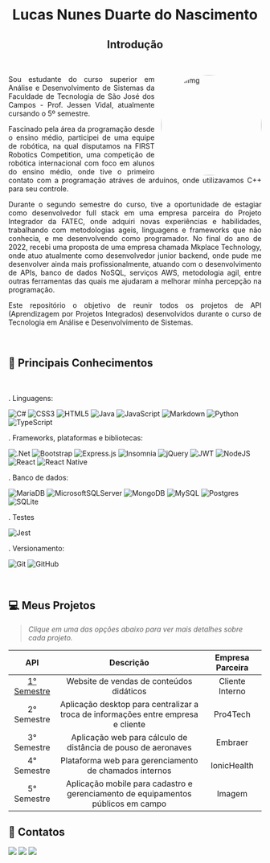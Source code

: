 <div align='center'>

# Lucas Nunes Duarte do Nascimento
 
## Introdução

</div>

<br />

<div align='justify'>

<img align="right" style="border-radius: 50%; padding-left:10px" alt="perfilImg" src="https://avatars.githubusercontent.com/u/71477357?v=4" width="200" class="avatar avatar-user width-full border color-bg-default">

Sou estudante do curso superior em Análise e Desenvolvimento de Sistemas da Faculdade de Tecnologia de São José dos Campos - Prof. Jessen Vidal, atualmente cursando o 5º semestre.

Fascinado pela área da programação desde o ensino médio, participei de uma equipe de robótica, na qual disputamos na FIRST Robotics Competition, uma competição de robótica internacional com foco em alunos do ensino médio, onde tive o primeiro contato com a programação atráves de arduínos, onde utilizavamos C++ para seu controle.

Durante o segundo semestre do curso, tive a oportunidade de estagiar como desenvolvedor full stack em uma empresa parceira do Projeto Integrador da FATEC, onde adquiri novas experiências e habilidades, trabalhando com metodologias ageis, linguagens e frameworks que não conhecia, e me desenvolvendo como programador. No final do ano de 2022, recebi uma proposta de uma empresa chamada Mkplace Technology, onde atuo atualmente como desenvolvedor junior backend, onde pude me desenvolver ainda mais profissionalmente, atuando com o desenvolvimento de APIs, banco de dados NoSQL, serviços AWS, metodologia agil, entre outras ferramentas das quais me ajudaram a melhorar minha percepção na programação.

Este repositório o objetivo de reunir todos os projetos de API (Aprendizagem por Projetos Integrados) desenvolvidos durante o curso de Tecnologia em Análise e Desenvolvimento de Sistemas.
</div>

<br />

<div>

## :page_with_curl: Principais Conhecimentos

</div>

 <br />

. Linguagens:

![C#](https://img.shields.io/badge/c%23-%23239120.svg?style=for-the-badge&logo=c-sharp&logoColor=white)
![CSS3](https://img.shields.io/badge/css3-%231572B6.svg?style=for-the-badge&logo=css3&logoColor=white)
![HTML5](https://img.shields.io/badge/html5-%23E34F26.svg?style=for-the-badge&logo=html5&logoColor=white)
![Java](https://img.shields.io/badge/java-%23ED8B00.svg?style=for-the-badge&logo=openjdk&logoColor=white)
![JavaScript](https://img.shields.io/badge/javascript-%23323330.svg?style=for-the-badge&logo=javascript&logoColor=%23F7DF1E)
![Markdown](https://img.shields.io/badge/markdown-%23000000.svg?style=for-the-badge&logo=markdown&logoColor=white)
![Python](https://img.shields.io/badge/python-3670A0?style=for-the-badge&logo=python&logoColor=ffdd54)
![TypeScript](https://img.shields.io/badge/typescript-%23007ACC.svg?style=for-the-badge&logo=typescript&logoColor=white)

. Frameworks, plataformas e bibliotecas:

![.Net](https://img.shields.io/badge/.NET-5C2D91?style=for-the-badge&logo=.net&logoColor=white)
![Bootstrap](https://img.shields.io/badge/bootstrap-%238511FA.svg?style=for-the-badge&logo=bootstrap&logoColor=white)
![Express.js](https://img.shields.io/badge/express.js-%23404d59.svg?style=for-the-badge&logo=express&logoColor=%2361DAFB)
![Insomnia](https://img.shields.io/badge/Insomnia-black?style=for-the-badge&logo=insomnia&logoColor=5849BE)
![jQuery](https://img.shields.io/badge/jquery-%230769AD.svg?style=for-the-badge&logo=jquery&logoColor=white)
![JWT](https://img.shields.io/badge/JWT-black?style=for-the-badge&logo=JSON%20web%20tokens)
![NodeJS](https://img.shields.io/badge/node.js-6DA55F?style=for-the-badge&logo=node.js&logoColor=white)
![React](https://img.shields.io/badge/react-%2320232a.svg?style=for-the-badge&logo=react&logoColor=%2361DAFB)
![React Native](https://img.shields.io/badge/react_native-%2320232a.svg?style=for-the-badge&logo=react&logoColor=%2361DAFB)

. Banco de dados:

![MariaDB](https://img.shields.io/badge/MariaDB-003545?style=for-the-badge&logo=mariadb&logoColor=white)
![MicrosoftSQLServer](https://img.shields.io/badge/Microsoft%20SQL%20Server-CC2927?style=for-the-badge&logo=microsoft%20sql%20server&logoColor=white)
![MongoDB](https://img.shields.io/badge/MongoDB-%234ea94b.svg?style=for-the-badge&logo=mongodb&logoColor=white)
![MySQL](https://img.shields.io/badge/mysql-%2300f.svg?style=for-the-badge&logo=mysql&logoColor=white)
![Postgres](https://img.shields.io/badge/postgres-%23316192.svg?style=for-the-badge&logo=postgresql&logoColor=white)
![SQLite](https://img.shields.io/badge/sqlite-%2307405e.svg?style=for-the-badge&logo=sqlite&logoColor=white)

. Testes

![Jest](https://img.shields.io/badge/-jest-%23C21325?style=for-the-badge&logo=jest&logoColor=white)

. Versionamento:

![Git](https://img.shields.io/badge/git-%23F05033.svg?style=for-the-badge&logo=git&logoColor=white)
![GitHub](https://img.shields.io/badge/github-%23121011.svg?style=for-the-badge&logo=github&logoColor=white)

<br />

## :computer: Meus Projetos

<div align="left">

> _Clique em uma das opções abaixo para ver mais detalhes sobre cada projeto._
  
 |   API  |    Descrição    |    Empresa Parceira    |
 | :------: | :------: | :------: 
 | [1° Semestre]()   | Website de vendas de conteúdos didáticos | Cliente Interno |
 | 2° Semestre | Aplicação desktop para centralizar a troca de informações entre empresa e cliente | Pro4Tech |
 | 3° Semestre | Aplicação web para cálculo de distância de pouso de aeronaves | Embraer |
 | 4° Semestre | Plataforma web para gerenciamento de chamados internos | IonicHealth |
 | 5° Semestre | Aplicação mobile para cadastro e gerenciamento de equipamentos públicos em campo | Imagem |


</div>

<div align="left"> 

## :iphone: Contatos

 <a href = "mailto:luke_nunes@hotmail.com"><img src="https://img.shields.io/badge/Email-D14836?style=for-the-badge&logo=gmail&logoColor=white" target="_blank"></a>
<a href="https://github.com/Lkduarte" target="_blanck"><img src = "https://img.shields.io/badge/GitHub-100000?style=for-the-badge&logo=github&logoColor=white" target="_blank"></a>
<a href="https://www.linkedin.com/in/lucas-nunes-nascimento/" target="_blank"><img src="https://img.shields.io/badge/-LinkedIn-%230077B5?style=for-the-badge&logo=linkedin&logoColor=white" target="_blank"></a>

</div>  